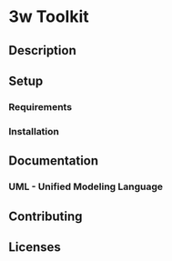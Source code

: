 # 3w Toolkit

## Description

## Setup

### Requirements

### Installation

## Documentation

### UML - Unified Modeling Language

## Contributing

## Licenses
